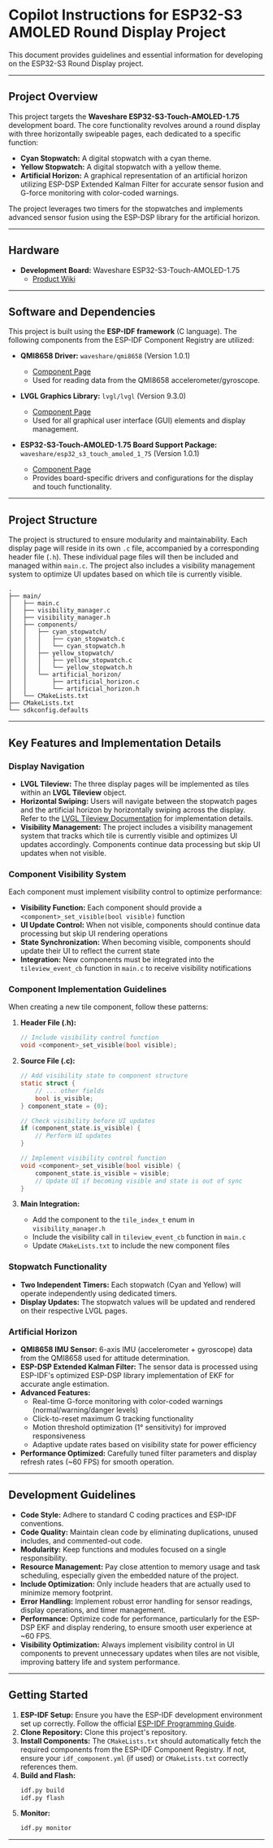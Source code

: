 # Copilot Instructions for ESP32-S3 AMOLED Round Display Project

This document provides guidelines and essential information for developing on the ESP32-S3 Round Display project.

-----

## Project Overview

This project targets the **Waveshare ESP32-S3-Touch-AMOLED-1.75** development board. The core functionality revolves around a round display with three horizontally swipeable pages, each dedicated to a specific function:

  * **Cyan Stopwatch:** A digital stopwatch with a cyan theme.
  * **Yellow Stopwatch:** A digital stopwatch with a yellow theme.
  * **Artificial Horizon:** A graphical representation of an artificial horizon utilizing ESP-DSP Extended Kalman Filter for accurate sensor fusion and G-force monitoring with color-coded warnings.

The project leverages two timers for the stopwatches and implements advanced sensor fusion using the ESP-DSP library for the artificial horizon.

-----

## Hardware

  * **Development Board:** Waveshare ESP32-S3-Touch-AMOLED-1.75
      * [Product Wiki](https://www.waveshare.com/wiki/ESP32-S3-Touch-AMOLED-1.75)

-----

## Software and Dependencies

This project is built using the **ESP-IDF framework** (C language). The following components from the ESP-IDF Component Registry are utilized:

  * **QMI8658 Driver:** `waveshare/qmi8658` (Version 1.0.1)

      * [Component Page](https://components.espressif.com/components/waveshare/qmi8658/versions/1.0.1)
      * Used for reading data from the QMI8658 accelerometer/gyroscope.

  * **LVGL Graphics Library:** `lvgl/lvgl` (Version 9.3.0)

      * [Component Page](https://components.espressif.com/components/lvgl/lvgl/versions/9.3.0)
      * Used for all graphical user interface (GUI) elements and display management.

  * **ESP32-S3-Touch-AMOLED-1.75 Board Support Package:** `waveshare/esp32_s3_touch_amoled_1_75` (Version 1.0.1)

      * [Component Page](https://components.espressif.com/components/waveshare/esp32_s3_touch_amoled_1_75/versions/1.0.1)
      * Provides board-specific drivers and configurations for the display and touch functionality.

-----

## Project Structure

The project is structured to ensure modularity and maintainability. Each display page will reside in its own `.c` file, accompanied by a corresponding header file (`.h`). These individual page files will then be included and managed within `main.c`. The project also includes a visibility management system to optimize UI updates based on which tile is currently visible.

```
.
├── main/
│   ├── main.c
│   ├── visibility_manager.c
│   ├── visibility_manager.h
│   ├── components/
│   │   ├── cyan_stopwatch/
│   │   │   ├── cyan_stopwatch.c
│   │   │   └── cyan_stopwatch.h
│   │   ├── yellow_stopwatch/
│   │   │   ├── yellow_stopwatch.c
│   │   │   └── yellow_stopwatch.h
│   │   └── artificial_horizon/
│   │       ├── artificial_horizon.c
│   │       └── artificial_horizon.h
│   └── CMakeLists.txt
├── CMakeLists.txt
└── sdkconfig.defaults
```

-----

## Key Features and Implementation Details

### Display Navigation

  * **LVGL Tileview:** The three display pages will be implemented as tiles within an **LVGL Tileview** object.
  * **Horizontal Swiping:** Users will navigate between the stopwatch pages and the artificial horizon by horizontally swiping across the display. Refer to the [LVGL Tileview Documentation](https://docs.lvgl.io/master/details/widgets/tileview.html) for implementation details.
  * **Visibility Management:** The project includes a visibility management system that tracks which tile is currently visible and optimizes UI updates accordingly. Components continue data processing but skip UI updates when not visible.

### Component Visibility System

Each component must implement visibility control to optimize performance:

  * **Visibility Function:** Each component should provide a `<component>_set_visible(bool visible)` function
  * **UI Update Control:** When not visible, components should continue data processing but skip UI rendering operations
  * **State Synchronization:** When becoming visible, components should update their UI to reflect the current state
  * **Integration:** New components must be integrated into the `tileview_event_cb` function in `main.c` to receive visibility notifications

### Component Implementation Guidelines

When creating a new tile component, follow these patterns:

1. **Header File (.h):**
   ```c
   // Include visibility control function
   void <component>_set_visible(bool visible);
   ```

2. **Source File (.c):**
   ```c
   // Add visibility state to component structure
   static struct {
       // ... other fields
       bool is_visible;
   } component_state = {0};

   // Check visibility before UI updates
   if (component_state.is_visible) {
       // Perform UI updates
   }

   // Implement visibility control function
   void <component>_set_visible(bool visible) {
       component_state.is_visible = visible;
       // Update UI if becoming visible and state is out of sync
   }
   ```

3. **Main Integration:**
   - Add the component to the `tile_index_t` enum in `visibility_manager.h`
   - Include the visibility call in `tileview_event_cb` function in `main.c`
   - Update `CMakeLists.txt` to include the new component files

### Stopwatch Functionality

  * **Two Independent Timers:** Each stopwatch (Cyan and Yellow) will operate independently using dedicated timers.
  * **Display Updates:** The stopwatch values will be updated and rendered on their respective LVGL pages.

### Artificial Horizon

  * **QMI8658 IMU Sensor:** 6-axis IMU (accelerometer + gyroscope) data from the QMI8658 used for attitude determination.
  * **ESP-DSP Extended Kalman Filter:** The sensor data is processed using ESP-IDF's optimized ESP-DSP library implementation of EKF for accurate angle estimation.
  * **Advanced Features:** 
      * Real-time G-force monitoring with color-coded warnings (normal/warning/danger levels)
      * Click-to-reset maximum G tracking functionality
      * Motion threshold optimization (1° sensitivity) for improved responsiveness
      * Adaptive update rates based on visibility state for power efficiency
  * **Performance Optimized:** Carefully tuned filter parameters and display refresh rates (~60 FPS) for smooth operation.

-----

## Development Guidelines

  * **Code Style:** Adhere to standard C coding practices and ESP-IDF conventions.
  * **Code Quality:** Maintain clean code by eliminating duplications, unused includes, and commented-out code.
  * **Modularity:** Keep functions and modules focused on a single responsibility.
  * **Resource Management:** Pay close attention to memory usage and task scheduling, especially given the embedded nature of the project.
  * **Include Optimization:** Only include headers that are actually used to minimize memory footprint.
  * **Error Handling:** Implement robust error handling for sensor readings, display operations, and timer management.
  * **Performance:** Optimize code for performance, particularly for the ESP-DSP EKF and display rendering, to ensure smooth user experience at ~60 FPS.
  * **Visibility Optimization:** Always implement visibility control in UI components to prevent unnecessary updates when tiles are not visible, improving battery life and system performance.

-----

## Getting Started

1.  **ESP-IDF Setup:** Ensure you have the ESP-IDF development environment set up correctly. Follow the official [ESP-IDF Programming Guide](https://docs.espressif.com/projects/esp-idf/en/latest/esp32s3/get-started/index.html).
2.  **Clone Repository:** Clone this project's repository.
3.  **Install Components:** The `CMakeLists.txt` should automatically fetch the required components from the ESP-IDF Component Registry. If not, ensure your `idf_component.yml` (if used) or `CMakeLists.txt` correctly references them.
4.  **Build and Flash:**
    ```bash
    idf.py build
    idf.py flash
    ```
5.  **Monitor:**
    ```bash
    idf.py monitor
    ```

-----